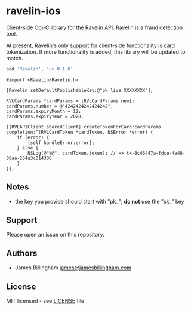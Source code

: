 # ravelin-ios

Client-side Obj-C library for the [Ravelin API](https://developer.ravelin.com).
Ravelin is a fraud detection tool.

At present, Ravelin's only support for client-side functionality is card
tokenization. If more functionality is added, this library will be updated to
match.

```ruby
pod 'Ravelin', '~> 0.1.0'
```

```objc
#import <Ravelin/Ravelin.h>

[Ravelin setDefaultPublishableKey:@"pk_live_XXXXXXXX"];

RVLCardParams *cardParams = [RVLCardParams new];
cardParams.number = @"4242424242424242";
cardParams.expiryMonth = 12;
cardParams.expiryYear = 2020;

[[RVLAPIClient sharedClient] createTokenForCard:cardParams completion:^(RVLCardToken *cardToken, NSError *error) {
	if (error) {
		[self handleError:error];
	} else {
		NSLog(@"%@", cardToken.token); // => tk-8c46447a-fdce-4e48-88aa-234a3c014330
	}
}];
```

## Notes

- the key you provide should start with "pk_"; **do not** use the "sk_" key

## Support

Please open an issue on this repository.

## Authors

- James Billingham <james@jamesbillingham.com>

## License

MIT licensed - see [LICENSE](LICENSE) file
